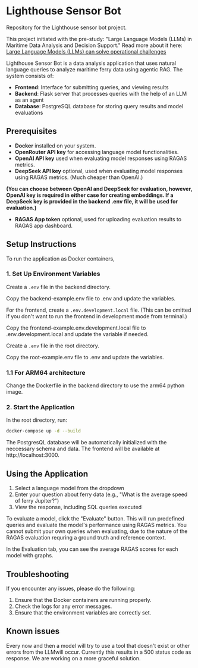 # Lighthouse Sensor Bot

Repository for the Lighthouse sensor bot project.

This project initiated with the pre-study: "Large Language Models (LLMs) in Maritime Data Analysis and Decision Support."
Read more about it here: [Large Language Models (LLMs) can solve operational challenges](https://lighthouse.nu/en/whats-on/news/large-language-models-can-solve-operational-challenges)


Lighthouse Sensor Bot is a data analysis application that uses natural language queries to analyze maritime ferry data using agentic RAG. The system consists of:

- **Frontend**: Interface for submitting queries, and viewing results
- **Backend**: Flask server that processes queries with the help of an LLM as an agent
- **Database**: PostgreSQL database for storing query results and model evaluations

## Prerequisites

- **Docker** installed on your system.
- **OpenRouter API key** for accessing language model functionalities.
- **OpenAI API key** used when evaluating model responses using RAGAS metrics.
- **DeepSeek API key** optional, used when evaluating model responses using RAGAS metrics. (Much cheaper than OpenAI.)

**(You can choose between OpenAI and DeepSeek for evaluation, however, OpenAI key is required in either case for creating embeddings. If a DeepSeek key is provided in the backend .env file, it will be used for evaluation.)**

- **RAGAS App token** optional, used for uploading evaluation results to RAGAS app dashboard.

## Setup Instructions

To run the application as Docker containers,

### 1. Set Up Environment Variables

Create a `.env` file in the backend directory.

Copy the backend-example.env file to .env and update the variables.

For the frontend, create a `.env.development.local` file. (This can be omitted if you don't want to run the frontend in development mode from terminal.)

Copy the frontend-example.env.development.local file to .env.development.local and update the variable if needed.

Create a `.env` file in the root directory.

Copy the root-example.env file to .env and update the variables.

### 1.1 For ARM64 architecture

Change the Dockerfile in the backend directory to use the arm64 python image.

### 2. Start the Application

In the root directory, run:

```bash
docker-compose up -d --build
```
The PostgresQL database will be automatically initialized with the neccessary schema and data.
The frontend will be available at http://localhost:3000.

## Using the Application

1. Select a language model from the dropdown
2. Enter your question about ferry data (e.g., "What is the average speed of ferry Jupiter?")
3. View the response, including SQL queries executed

To evaluate a model, click the "Evaluate" button. This will run predefined queries and evaluate the model's performance using RAGAS metrics. You cannot submit your own queries when evaluating, due to the nature of the RAGAS evaluation requring a ground truth and reference context. 

In the Evaluation tab, you can see the average RAGAS scores for each model with graphs.

## Troubleshooting

If you encounter any issues, please do the following:

1. Ensure that the Docker containers are running properly.
2. Check the logs for any error messages.
3. Ensure that the environment variables are correctly set.

## Known issues

Every now and then a model will try to use a tool that doesn't exist or other errors from the LLMwill occur. Currently this results in a 500 status code as response. We are working on a more graceful solution.

